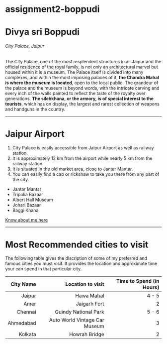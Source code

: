 # assignment2-boppudi
# Divya sri Boppudi
###### City Palace, Jaipur

The City Palace, one of the most resplendent structures in all Jaipur and the official residence of the royal family, is not only an architectural marvel but housed within it is a museum. The Palace itself is divided into many complexes, and within the most imposing palaces of it, **the Chandra Mahal is where the museum is located**, open to the local public. The grandeur of the palace and the museum is beyond words, with the intricate carving and every inch of the walls painted to reflect the taste of the royalty over generations. **The silehkhana, or the armory, is of special interest to the tourists**, which has on display, the largest and rarest collection of weapons and handguns in the country.
***
# Jaipur Airport
1. City Palace is easily accessible from Jaipur Airport as well as railway station. 
2. It is approximately 12 km from the airport while nearly 5 km from the railway station.
3. It is situated in the old market area, close to Jantar Mantar. 
4. You can easily find a cab or rickshaw to take you there from any part of the city.

* Jantar Mantar
* Tripolia Bazaar
* Albert Hall Museum
* Johari Bazaar
* Baggi Khana

[Know about me here](AboutMe.md)
****
# Most Recommended cities to visit

The following table gives the discription of some of my preferred and famous cities you must visit. It provides the location and approximate time your can spend in that particular city.

|City Name|Location to visit|Time to Spend (in Hours)|
|---:|---:|---:|
|Jaipur|Hawa Mahal| 4 - 5|
|Amer|Jaigarh Fort|2|
|Chennai|Guindy National Park| 5 - 6|
|Ahmedabad|Auto World Vintage Car Museum|3|
|Kolkata|Howrah Bridge| 2|
